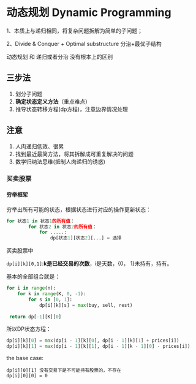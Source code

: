 # 动态规划 Dynamic Programming 

1、本质上与递归相同，将复杂问题拆解为简单的子问题；

2、Divide & Conquer + Optimal substructure 分治+最优子结构

动态规划 和 递归或者分治 没有根本上的区别
## 三步法

1. 划分子问题
2. **确定状态定义方法**（重点难点）
3. 推导状态转移方程(dp方程)，注意边界情况处理

## 注意
1. 人肉递归低效、很累
2. 找到最近最简方法，将其拆解成可重复解决的问题 
3. 数学归纳法思维(抵制人肉递归的诱惑)

### 买卖股票

#### 穷举框架

穷举出所有可能的状态，根据状态进行对应的操作更新状态：

```python
for 状态1 in 状态1的所有值：
		for 状态2 in 状态2的所有值：
  			for .....:
      			dp[状态1][状态2][...] = 选择
```

买卖股票中

`dp[i][k][0,1]`:**k是已经交易的次数**，i是天数，{0， 1}未持有，持有。

基本的全部组合就是：

```python
for i in range(n):
    for k in range(K, 0, -1):
        for s in [0, 1]:
            dp[i][k][s] = max(buy, sell, rest)
      
 return dp[-1][K][0]
```

 所以DP状态方程：

```python
dp[i][k][0] = max(dp[i - 1][k][0], dp[i - 1][k][1] + prices[i])
dp[i][k][1] = max(dp[i - 1][k][1], dp[i - 1][k - 1][0] - prices[i])
```

the base case:

```shell
dp[i][0][1] 没有交易下是不可能持有股票的，不存在
dp[i][0][0] = 0
```





